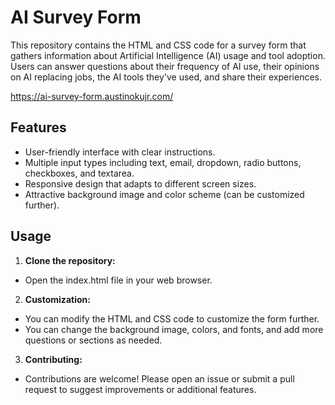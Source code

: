 # AI Survey Form

This repository contains the HTML and CSS code for a survey form that gathers information about Artificial Intelligence (AI) usage and tool adoption. Users can answer questions about their frequency of AI use, their opinions on AI replacing jobs, the AI tools they've used, and share their experiences. 

https://ai-survey-form.austinokujr.com/

## Features

* User-friendly interface with clear instructions.
* Multiple input types including text, email, dropdown, radio buttons, checkboxes, and textarea.
* Responsive design that adapts to different screen sizes.
* Attractive background image and color scheme (can be customized further).

## Usage

1. **Clone the repository:**
  
* Open the index.html file in your web browser.
  
2. **Customization:**
   
* You can modify the HTML and CSS code to customize the form further.
* You can change the background image, colors, and fonts, and add more questions or sections as needed.

3. **Contributing:**

* Contributions are welcome! Please open an issue or submit a pull request to suggest improvements or additional features.
